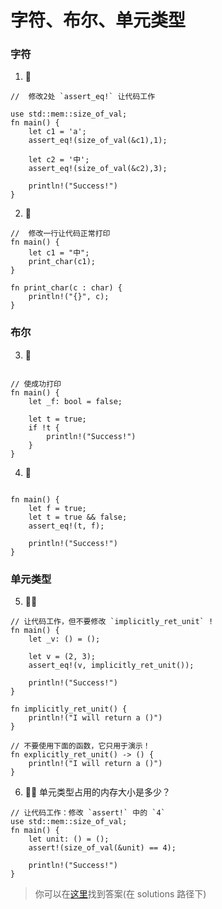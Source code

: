 # 字符、布尔、单元类型

### 字符

1. 🌟

```rust, editable
//  修改2处 `assert_eq!` 让代码工作

use std::mem::size_of_val;
fn main() {
    let c1 = 'a';
    assert_eq!(size_of_val(&c1),1);

    let c2 = '中';
    assert_eq!(size_of_val(&c2),3);

    println!("Success!")
}
```

2. 🌟

```rust, editable
//  修改一行让代码正常打印
fn main() {
    let c1 = "中";
    print_char(c1);
}

fn print_char(c : char) {
    println!("{}", c);
}
```

### 布尔

3. 🌟

```rust, editable

// 使成功打印
fn main() {
    let _f: bool = false;

    let t = true;
    if !t {
        println!("Success!")
    }
}
```

4. 🌟

```rust, editable

fn main() {
    let f = true;
    let t = true && false;
    assert_eq!(t, f);

    println!("Success!")
}
```

### 单元类型

5. 🌟🌟

```rust,editable
// 让代码工作，但不要修改 `implicitly_ret_unit` !
fn main() {
    let _v: () = ();

    let v = (2, 3);
    assert_eq!(v, implicitly_ret_unit());

    println!("Success!")
}

fn implicitly_ret_unit() {
    println!("I will return a ()")
}

// 不要使用下面的函数，它只用于演示！
fn explicitly_ret_unit() -> () {
    println!("I will return a ()")
}
```

6. 🌟🌟 单元类型占用的内存大小是多少？

```rust,editable
// 让代码工作：修改 `assert!` 中的 `4`
use std::mem::size_of_val;
fn main() {
    let unit: () = ();
    assert!(size_of_val(&unit) == 4);

    println!("Success!")
}
```

> 你可以在[这里](https://github.com/sunface/rust-by-practice/blob/master/solutions/basic-types/char-bool.md)找到答案(在 solutions 路径下)
